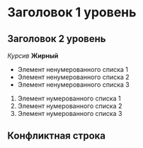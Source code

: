 # Заголовок 1 уровень
## Заголовок 2 уровень

*Курсив*
**Жирный**

* Элемент ненумерованного списка 1
* Элемент ненумерованного списка 2
* Элемент ненумерованного списка 3

1. Элемент нумерованного списка 1
2. Элемент нумерованного списка 2
3. Элемент нумерованного списка 3
 
## Конфликтная строка

